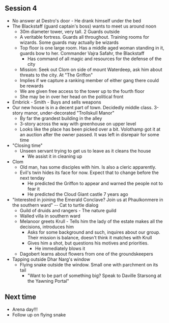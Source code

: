 ## Session 4
* No answer at Destro's door - He drank himself under the bed
* The Blackstaff (guard captain's boss) wants to meet us around noon
  * 30m diameter tower, very tall. 2 Guards outside
  * A veritable fortress. Guards all throughout. Training rooms for wizards. Some guards may actually be wizards
  * Top floor is one large room. Has a middle aged woman standing in it, guards bow to her. Commander Vajra Safahr, the Blackstaff
    * Has command of all magic and resources for the defense of the city
  * Mission: Seek out Clom on side of mount Waterdeep, ask him about threats to the city. At "The Griffon"
  * Implies if we capture a ranking member of either gang there could be rewards
  * We are given free access to the tower up to the fourth floor
  * She may be in over her head on the political front
* Embrick - Smith - Buys and sells weapons
* Our new house is in a decent part of town. Decidedly middle class. 3-story manor, under-decorated "Trollskull Manor"
  * By far the grandest building in the alley
  * 3-story across the way with greenhouse on upper level
  * Looks like the place has been picked over a bit. Volothamp got it at an auction after the owner passed. It was left in disrepair for some time
* "Closing time"
  * Unseen servant trying to get us to leave as it cleans the house
    * We assist it in cleaning up
* Clom
  * Old man, has some disciples with him. Is also a cleric apparently.
  * Evil's twin hides its face for now. Expect that to change before the next tenday
    * He predicted the Griffon to appear and warned the people not to fear it
    * He predicted the Cloud Giant castle 7 years ago
* "Interested in joining the Emerald Conclave? Join us at Phaulkonmere in the southern ward" -- Cat to turtle dialog
  * Guild of druids and rangers - The nature guild
  * Walled villa in southern ward
  * Melanoor greets Krull - Tells him the lady of the estate makes all the decisions, introduces him
    * Asks for some background and such, inquires about our group. Their mission is balance, doesn't think it matches with Krull
    * Gives him a shot, but questions his motives and priorities.
      * He immediately blows it
  * Dagobert learns about flowers from one of the groundskeepers
* Tapping outside Dhar Narg's window
  * Flying snake outside the window. Small one with parchment on its tail
    * "Want to be part of something big? Speak to Daville Starsong at the Yawning Portal"

## Next time
* Arena day!!!
* Follow up on flying snake
